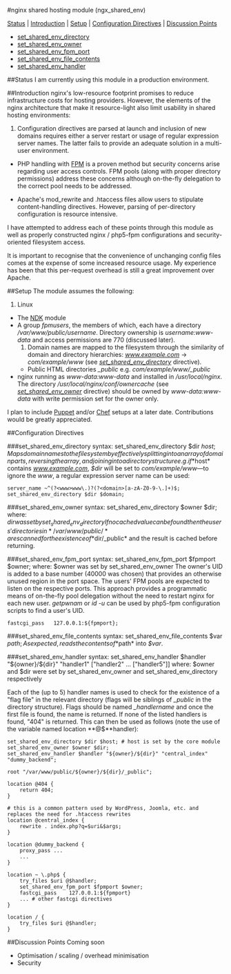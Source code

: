 #nginx shared hosting module (ngx_shared_env)

[Status](#status) | [Introduction](#intro) | [Setup](#setup) | [Configuration Directives](#config) | [Discussion Points](#discussion)

* [set_shared_env_directory](#set_shared_env_directory)
* [set_shared_env_owner](#set_shared_env_owner)
* [set_shared_env_fpm_port](#set_shared_env_fpm_port)
* [set_shared_env_file_contents](#set_shared_env_file_contents)
* [set_shared_env_handler](#set_shared_env_handler)

##<a id="status"></a>Status
I am currently using this module in a production environment.

##<a id="intro"></a>Introduction
nginx's low-resource footprint promises to reduce infrastructure costs for hosting providers. However, the elements of the nginx architecture that make it resource-light also limit usability in shared hosting environments:

1. Configuration directives are parsed at launch and inclusion of new domains requires either a server restart or usage of regular expression server names. The latter fails to provide an adequate solution in a multi-user environment.

* PHP handling with [FPM](http://php-fpm.org/) is a proven method but security concerns arise regarding user access controls. FPM pools (along with proper directory permissions) address these concerns although on-the-fly delegation to the correct pool needs to be addressed.

* Apache's mod_rewrite and .htaccess files allow users to stipulate content-handling directives. However, parsing of per-directory configuration is resource intensive.

I have attempted to address each of these points through this module as well as properly constructed nginx / php5-fpm configurations and security-oriented filesystem access.

It is important to recognise that the convenience of unchanging config files comes at the expense of some increased resource usage. My experience has been that this per-request overhead is still a great improvement over Apache.

##<a id="setup"></a>Setup
The module assumes the following:

1. Linux
* The [NDK](https://github.com/simpl/ngx_devel_kit) module
* A group *fpmusers*, the members of which, each have a directory */var/www/public/username*. Directory ownership is *username:www-data* and access permissions are 770 (discussed later).
    1. Domain names are mapped to the filesystem through the similarity of domain and directory hierarchies: *www.example.com* -> *com/example/www* (see [*set_shared_env_directory*](#set_shared_env_directory) directive).
    * Public HTML directories *_public* e.g. *com/example/www/_public*
* nginx running as *www-data:www-data* and installed in */usr/local/nginx*. The directory */usr/local/nginx/conf/ownercache* (see [*set_shared_env_owner*](#set_shared_env_owner) directive) should be owned by *www-data:www-data* with write permission set for the owner only.

I plan to include [Puppet](http://puppetlabs.com/) and/or [Chef](http://www.opscode.com/chef/) setups at a later date. Contributions would be greatly appreciated.

##<a id="config"></a>Configuration Directives

###<a id="set_shared_env_directory"></a>set_shared_env_directory
    syntax: set_shared_env_directory $dir $host;
Maps domain names to the file system by effectively splitting into an array of domain parts, reversing the array, and joining into a directory structure e.g. if *$host* contains *www.example.com*, *$dir* will be set to *com/example/www*&mdash;to ignore the *www*, a regular expression server name can be used:

    server_name ~^(?<www>www\.)?(?<domain>[a-zA-Z0-9-\.]+)$;
    set_shared_env_directory $dir $domain;

###<a id="set_shared_env_owner"></a>set_shared_env_owner
    syntax: set_shared_env_directory $owner $dir;
    where: $dir was set by set_shared_env_directory
If no cached value can be found then the users' directories in */var/www/public/* are scanned for the existence of *$dir/_public* and the result is cached before returning.

###<a id="set_shared_env_fpm_port"></a>set_shared_env_fpm_port
    syntax: set_shared_env_fpm_port $fpmport $owner;
    where: $owner was set by set_shared_env_owner
The owner's UID is added to a base number (40000 was chosen) that provides an otherwise unused region in the port space. The users' FPM pools are expected to listen on the respective ports. This approach provides a programmatic means of on-the-fly pool delegation without the need to restart nginx for each new user. *getpwnam* or *id -u* can be used by php5-fpm configuration scripts to find a user's UID.

    fastcgi_pass   127.0.0.1:${fpmport};

###<a id="set_shared_env_file_contents"></a>set_shared_env_file_contents
    syntax: set_shared_env_file_contents $var $path;
As expected, reads the contents of *$path* into *$var*.

###<a id="set_shared_env_handler"></a>set_shared_env_handler
    syntax: set_shared_env_handler $handler "${owner}/${dir}" "handler1" ["handler2" ... ["handler5"]]
    where: $owner and $dir were set by set_shared_env_owner and set_shared_env_directory respectively

Each of the (up to 5) handler names is used to check for the existence of a "flag file" in the relevant directory (flags will be siblings of *_public* in the directory structure). Flags should be named *_handlername* and once the first file is found, the name is returned. If none of the listed handlers is found, "404" is returned. This can then be used as follows (note the use of the variable named location **@$**handler):

    set_shared_env_directory $dir $host; # host is set by the core module
    set_shared_env_owner $owner $dir;
    set_shared_env_handler $handler "${owner}/${dir}" "central_index" "dummy_backend";
    
    root "/var/www/public/${owner}/${dir}/_public";
    
    location @404 {
        return 404;
    }
    
    # this is a common pattern used by WordPress, Joomla, etc. and replaces the need for .htaccess rewrites
    location @central_index {
        rewrite . index.php?q=$uri&$args;
    }
    
    location @dummy_backend {
        proxy_pass ...
        ...
    }
    
    location ~ \.php$ {
        try_files $uri @$handler;
        set_shared_env_fpm_port $fpmport $owner;
        fastcgi_pass    127.0.0.1:${fpmport}
        ... # other fastcgi directives
    }
    
    location / {
        try_files $uri @$handler;
    }

##<a id="discussion"></a>Discussion Points
Coming soon

* Optimisation / scaling / overhead minimisation
* Security